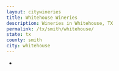 ```yaml
---
layout: citywineries
title: Whitehouse Wineries
description: Wineries in Whitehouse, TX
permalink: /tx/smith/whitehouse/
state: tx
county: smith
city: whitehouse
---
```

-
